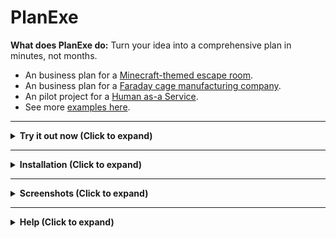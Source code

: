 # PlanExe

**What does PlanExe do:** Turn your idea into a comprehensive plan in minutes, not months.

- An business plan for a [Minecraft-themed escape room](https://neoneye.github.io/PlanExe-web/20251016_minecraft_escape_report.html).
- An business plan for a [Faraday cage manufacturing company](https://neoneye.github.io/PlanExe-web/20250720_faraday_enclosure_report.html).
- An pilot project for a [Human as-a Service](https://neoneye.github.io/PlanExe-web/20251012_human_as_a_service_protocol_report.html).
- See more [examples here](https://neoneye.github.io/PlanExe-web/examples/).

---

<details>
<summary><strong> Try it out now (Click to expand)</strong></summary>
<br>

You can generate 1 plan for free.

[Try it here →](https://app.mach-ai.com/planexe_early_access)

</details>

---

<details>
<summary><strong> Installation (Click to expand)</strong></summary>

<br>

**Prerequisite:** You are a python developer with machine learning experience.

# Installation

Typical python installation procedure:

```bash
git clone https://github.com/neoneye/PlanExe.git
cd PlanExe
python3 -m venv venv
source venv/bin/activate
(venv) pip install '.[gradio-ui]'
```

# Configuration

**Config:** Run a model in the cloud using a paid provider. Follow the instructions in [Gemini](extra/gemini.md).

Recommendation: I recommend using **Gemini** as it offers the most straightforward path to getting PlanExe working reliably.

# Usage

PlanExe comes with a Gradio-based web interface. To start the local web server:

```bash
(venv) python -m planexe.plan.app_text2plan
```

This command launches a server at http://localhost:7860. Open that link in your browser, type a vague idea or description, and PlanExe will produce a detailed plan.

To stop the server at any time, press `Ctrl+C` in your terminal.

</details>

---

<details>
<summary><strong> Screenshots (Click to expand)</strong></summary>

<br>

You input a vague description of what you want and PlanExe outputs a plan. [See generated plans here](https://neoneye.github.io/PlanExe-web/use-cases/).

![Video of PlanExe](/extra/planexe-humanoid-factory.gif?raw=true "Video of PlanExe")

[YouTube video: Using PlanExe to plan a lunar base](https://www.youtube.com/watch?v=7AM2F1C4CGI)

![Screenshot of PlanExe](/extra/planexe-humanoid-factory.jpg?raw=true "Screenshot of PlanExe")

</details>

---

<details>
<summary><strong> Help (Click to expand)</strong></summary>

<br>

For help or feedback.

Join the [PlanExe Discord](https://neoneye.github.io/PlanExe-web/discord).

</details>
